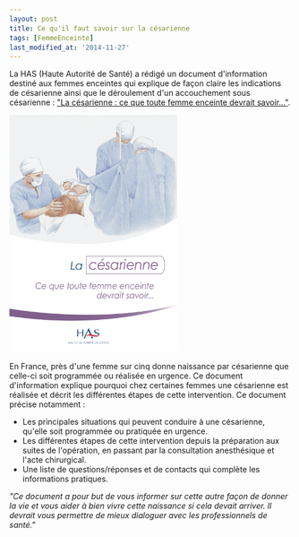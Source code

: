 ```yaml
---
layout: post
title: Ce qu'il faut savoir sur la césarienne
tags: [FemmeEnceinte]
last_modified_at: '2014-11-27'
---
```


La HAS (Haute Autorité de Santé) a rédigé un document d'information destiné aux femmes enceintes
qui explique de façon claire les indications de césarienne ainsi que le déroulement d'un accouchement sous césarienne :
["La césarienne : ce que toute femme enceinte devrait savoir..."](http://www.has-sante.fr/portail/jcms/c_1603546/fr/la-cesarienne-ce-que-toute-femme-enceinte-devrait-savoir-document-d-information-destine-aux-femmes-enceintes).

[![La césarienne : ce que toute femme enceinte devrait savoir...](/assets/2014-03-21/HAS-La-cesarienne.png)](http://www.has-sante.fr/portail/upload/docs/application/pdf/2013-07/brochure_patient_cesarienne_mel_2013-07-02_11-25-35_632.pdf)

En France, près d'une femme sur cinq donne naissance par césarienne que celle-ci soit programmée ou réalisée en urgence.
Ce document d'information explique pourquoi chez certaines femmes une césarienne est réalisée et décrit les différentes étapes de cette intervention.
Ce document précise notamment :

- Les principales situations qui peuvent conduire à une césarienne, qu'elle soit programmée ou pratiquée en urgence.
- Les différentes étapes de cette intervention depuis la préparation aux suites de l'opération, en passant par la consultation anesthésique et l'acte chirurgical.
- Une liste de questions/réponses et de contacts qui complète les informations pratiques.

_"Ce document a pour but de vous informer sur cette autre façon de donner la vie et vous aider à bien vivre cette naissance si cela devait arriver.
Il devrait vous permettre de mieux dialoguer avec les professionnels de santé."_
